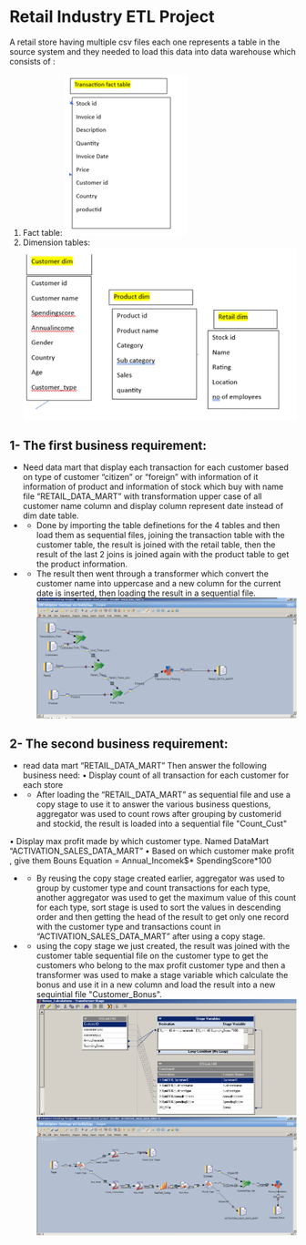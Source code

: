 # Retail Industry ETL Project

A retail store having multiple csv files each one represents a table in the source system and they needed to load this data into data warehouse which consists of :
1. Fact table:
   ![alt text](image.png)
2. Dimension tables:
   ![alt text](image-1.png)

## 1- The first business requirement:
- Need data mart that display each transaction for each customer based on type of customer “citizen” or “foreign”  with information of it information of product and information of stock  which buy  with name file 
“RETAIL_DATA_MART” with transformation upper case of all customer name column and display column represent date instead of  dim date table.
- - Done by importing the table definetions for the 4 tables and then load them as sequential files, joining the transaction table with the customer table, the result is joined with the retail table, then the result of the last 2 joins is joined again with the product table to get the product information.
- - The result then went through a transformer which convert the customer name into uppercase and a new column for the current date is inserted, then loading the result in a sequential file.
![alt text](Untitled1.png)

## 2- The second business requirement:
-  read data mart “RETAIL_DATA_MART” Then answer the following business need: 
• Display count of all transaction for each customer for each store 
- - After loading the “RETAIL_DATA_MART” as sequential file and use a copy stage to use it to answer the various business questions, aggregator was used to count rows after grouping by customerid and stockid, the result is loaded into a sequential file "Count_Cust"

• Display max profit made by which customer type. Named DataMart “ACTIVATION_SALES_DATA_MART” 
• Based on which customer make profit , give them Bouns Equation = Annual_Incomek$* SpendingScore*100
- - By reusing the copy stage created earlier, aggregator was used to group by customer type and count transactions for each type, another aggregator was used to get the maximum value of this count for each type, sort stage is used to sort the values in descending order and then getting the head of the result to get only one record with the customer type and transactions count in “ACTIVATION_SALES_DATA_MART” after using a copy stage.

- - using the copy stage we just created, the result was joined with the customer table sequential file on the customer type to get the customers who belong to the max profit customer type and then a transformer was used to make a stage variable which calculate the bonus and use it in a new column and load the result into a new sequintial file "Customer_Bonus".
![alt text](image-2.png)
![alt text](Untitled.png)
